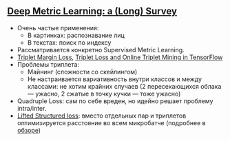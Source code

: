 ## [Deep Metric Learning: a (Long) Survey]((https://hav4ik.github.io/articles/deep-metric-learning-survey))
* Очень частые применения:
    - В картинках: распознавание лиц
    - В текстах: поиск по индексу
* Рассматривается конкретно Supervised Metric Learning.
* [Triplet Margin Loss](https://arxiv.org/abs/1503.03832), [Triplet Loss and Online Triplet Mining in TensorFlow](https://omoindrot.github.io/triplet-loss)
* Проблемы триплета:
    - Майнинг (сложности со скейлингом)
    - Не настраивается вариативность внутри классов и между классами: не хотим крайних случаев (2 пересекающихся облака — ужасно, 2 сжатые в точку кучки — тоже ужасно)
* Quadruple Loss: сам по себе вреден, но идейно решает проблему intra/inter.
* [Lifted Structured loss](https://arxiv.org/pdf/1511.06452.pdf): вместо отдельных пар и триплетов оптимизируется расстояние во всем микробатче (подробнее в [обзоре](papers.md))